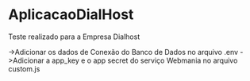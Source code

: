 # AplicacaoDialHost

Teste realizado para a Empresa Dialhost

->Adicionar os dados de Conexão do Banco de Dados no arquivo .env
->Adicionar a app_key e o app secret do serviço Webmania no arquivo custom.js